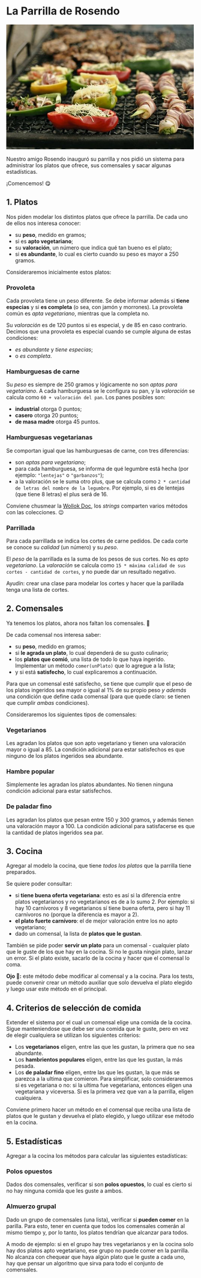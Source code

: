 # La Parrilla de Rosendo

![La parrilla de Rosendo](images/parrilla.jpg)

Nuestro amigo Rosendo inauguró su parrilla y nos pidió un sistema para administrar los platos que ofrece, sus comensales y sacar algunas estadísticas.

¡Comencemos! :yum:

## 1. Platos
Nos piden modelar los distintos platos que ofrece la parrilla. De cada uno de ellos nos interesa conocer:
* su **peso**, medido en gramos;
* si es **apto vegetariano**;
* su **valoración**, un número que indica qué tan bueno es el plato;
* si **es abundante**, lo cual es cierto cuando su peso es mayor a 250 gramos.

Consideraremos inicialmente estos platos:

### Provoleta
Cada provoleta tiene un peso diferente. Se debe informar además si **tiene especias** y si **es completa** (o sea, con jamón y morrones). La provoleta común es _apta vegetariano_, mientras que la completa no. 

Su _valoración_ es de 120 puntos si es especial, y de 85 en caso contrario. Decimos que una provoleta es especial cuando se cumple alguna de estas condiciones:
* _es abundante_ y _tiene especias_;
* o _es completa_. 

### Hamburguesas de carne
Su _peso_ es siempre de 250 gramos y lógicamente no son _aptas para vegetariano_. 
A cada hamburguesa se le configura su pan, y la _valoración_ se calcula como `60 + valoración del pan`. Los panes posibles son:
* **industrial** otorga 0 puntos;
* **casero** otorga 20 puntos;
* **de masa madre** otorga 45 puntos.

### Hamburguesas vegetarianas
Se comportan igual que las hamburguesas de carne, con tres diferencias:
* son _aptas para vegetariano_;
* para cada hamburguesa, se informa de qué legumbre está hecha (por ejemplo: `"lentejas"` o `"garbanzos"`);
* a la valoración se le suma otro plus, que se calcula como `2 * cantidad de letras del nombre de la legumbre`. Por ejemplo, si es de lentejas (que tiene 8 letras) el plus será de 16. 

Conviene chusmear la [Wollok Doc](https://www.wollok.org/documentacion/wollokdoc/), los _strings_ comparten varios métodos con las colecciones. :wink:

### Parrillada
Para cada parrillada se indica los cortes de carne pedidos. De cada corte se conoce su _calidad_ (un número) y su _peso_.

El _peso_ de la parrillada es la suma de los pesos de sus cortes. No es _apto vegetariano_. La _valoración_ se calcula como `15 * máxima calidad de sus cortes - cantidad de cortes`, y no puede dar un resultado negativo.

Ayudín: crear una clase para modelar los cortes y hacer que la parillada tenga una lista de cortes.

## 2. Comensales
Ya tenemos los platos, ahora nos faltan los comensales. :fork_and_knife:

De cada comensal nos interesa saber: 
* su **peso**, medido en gramos;
* si **le agrada un plato**, lo cual dependerá de su gusto culinario;
* los **platos que comió**, una lista de todo lo que haya ingerido. Implementar un método `comer(unPlato)` que lo agregue a la lista;
* y si está **satisfecho**, lo cual explicaremos a continuación.

Para que un comensal esté satisfecho, se tiene que cumplir que el peso de los platos ingeridos sea mayor o igual al 1% de su propio peso _y además_ una condición que define cada comensal (para que quede claro: se tienen que cumplir _ambas_ condiciones).

Consideraremos los siguientes tipos de comensales:

### Vegetarianos
Les agradan los platos que son apto vegetariano y tienen una valoración mayor o igual a 85. La condición adicional para estar satisfechos es que ninguno de los platos ingeridos sea abundante.

### Hambre popular
Simplemente les agradan los platos abundantes. No tienen ninguna condición adicional para estar satisfechos.

### De paladar fino
Les agradan los platos que pesan entre 150 y 300 gramos, y además tienen una valoración mayor a 100. La condición adicional para satisfacerse es que la cantidad de platos ingeridos sea par. 

## 3. Cocina
Agregar al modelo la cocina, que tiene _todos los platos_ que la parrilla tiene preparados. 

Se quiere poder consultar:
* si **tiene buena oferta vegetariana**: esto es así si la diferencia entre platos vegetarianos y no vegetarianos es de a lo sumo 2. Por ejemplo: si hay 10 carnívoros y 8 vegetarianos sí tiene buena oferta, pero si hay 11 carnívoros no (porque la diferencia es mayor a 2).
* **el plato fuerte carnívoro**: el de mejor valoración entre los no apto vegetariano;
* dado un comensal, la lista de **platos que le gustan**.

También se pide poder **servir un plato** para un comensal - cualquier plato que le guste de los que hay en la cocina. Si no le gusta ningún plato, lanzar un error. Si el plato existe, sacarlo de la cocina y hacer que el comensal lo coma.

**Ojo :eyes::** este método debe modificar al comensal y a la cocina. Para los tests, puede convenir crear un método auxiliar que solo devuelva el plato elegido y luego usar este método en el principal.

## 4. Criterios de selección de comida
Extender el sistema por el cual un comensal elige una comida de la cocina. Sigue manteniendose que debe ser una comida que le guste, pero en vez de elegir cualquiera se utilizan los siguientes criterios:

* Los **vegetarianos** eligen, entre las que les gustan, la primera que no sea abundante.
* Los **hambrientos populares** eligen, entre las que les gustan, la más pesada.
* Los **de paladar fino** eligen, entre las que les gustan, la que más se parezca a la ultima que comieron. Para simplificar, solo consideraremos si es vegetariana o no: si la ultima fue vegetariana, entonces eligen una vegetariana y viceversa. Si es la primera vez que van a la parrilla, eligen cualquiera.

Conviene primero hacer un método en el comensal que reciba una lista de platos que le gustan y devuelva el plato elegido, y luego utilizar ese método en la cocina.

## 5. Estadísticas

Agregar a la cocina los métodos para calcular las siguientes estadísticas:

### Polos opuestos

Dados dos comensales, verificar si son **polos opuestos**, lo cual es cierto si no hay ninguna comida que les guste a ambos.

### Almuerzo grupal

Dado un grupo de comensales (una lista), verificar si **pueden comer** en la parilla. Para esto, tener en cuenta que todos los comensales comerán al mismo tiempo y, por lo tanto, los platos tendrían que alcanzar para todos. 

A modo de ejemplo: si en el grupo hay tres vegetarianos y en la cocina solo hay dos platos apto vegetariano, ese grupo no puede comer en la parrilla. No alcanza con chequear que haya algún plato que le guste a cada uno, hay que pensar un algoritmo que sirva para todo el conjunto de comensales.

